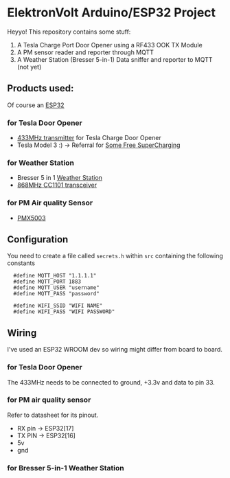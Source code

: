 # ElektronVolt Arduino/ESP32 Project

Heyyo! This repository contains some stuff:

 1. A Tesla Charge Port Door Opener using a RF433 OOK TX Module
 2. A PM sensor reader and reporter through MQTT
 3. A Weather Station (Bresser 5-in-1) Data sniffer and reporter to MQTT (not yet)


## Products used:

Of course an [ESP32](https://amzn.to/2WCQVBx)

### for Tesla Door Opener
 - [433MHz transmitter](https://www.amazon.it/gp/product/B00R2U8OEU) for Tesla Charge Door Opener 
 - Tesla Model 3 :) -> Referral for [Some Free SuperCharging](https://ts.la/andrea74473)

### for Weather Station
 - Bresser 5 in 1 [Weather Station](https://amzn.to/2E2WLWl)
 - [868MHz CC1101 transceiver](https://amzn.to/3eHddbf)

### for PM Air quality Sensor
 - [PMX5003](https://amzn.to/2WCMRkL)

## Configuration


You need to create a file called `secrets.h` within `src` containing the following constants

```
  #define MQTT_HOST "1.1.1.1"
  #define MQTT_PORT 1883
  #define MQTT_USER "username"
  #define MQTT_PASS "password"

  #define WIFI_SSID "WIFI NAME"
  #define WIFI_PASS "WIFI PASSWORD"
```

## Wiring 

I've used an ESP32 WROOM dev so wiring might differ from board to board.

### for Tesla Door Opener

The 433MHz needs to be connected to ground, +3.3v and data to pin 33.

### for PM air quality sensor

Refer to datasheet for its pinout. 

 - RX pin -> ESP32[17]
 - TX PIN -> ESP32[16]
 - 5v
 - gnd

### for Bresser 5-in-1 Weather Station

